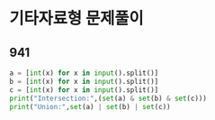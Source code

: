 # 기타자료형 문제풀이 

## 941
```python
a = [int(x) for x in input().split()]
b = [int(x) for x in input().split()]
c = [int(x) for x in input().split()]
print("Intersection:",(set(a) & set(b) & set(c)))
print("Union:",set(a) | set(b) | set(c))
```

